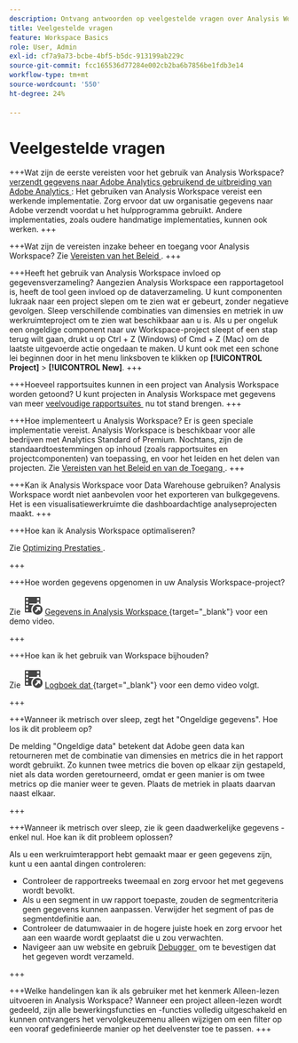 ```yaml
---
description: Ontvang antwoorden op veelgestelde vragen over Analysis Workspace.
title: Veelgestelde vragen
feature: Workspace Basics
role: User, Admin
exl-id: cf7a9a73-bcbe-4bf5-b5dc-913199ab229c
source-git-commit: fcc165536d77284e002cb2ba6b7856be1fdb3e14
workflow-type: tm+mt
source-wordcount: '550'
ht-degree: 24%

---
```


# Veelgestelde vragen

+++Wat zijn de eerste vereisten voor het gebruik van Analysis Workspace?
[&#x200B; verzendt gegevens naar Adobe Analytics gebruikend de uitbreiding van Adobe Analytics &#x200B;](/help/implement/launch/validate-publish-prod.md): Het gebruiken van Analysis Workspace vereist een werkende implementatie. Zorg ervoor dat uw organisatie gegevens naar Adobe verzendt voordat u het hulpprogramma gebruikt. Andere implementaties, zoals oudere handmatige implementaties, kunnen ook werken.
+++

+++Wat zijn de vereisten inzake beheer en toegang voor Analysis Workspace?
Zie [&#x200B; Vereisten van het Beleid &#x200B;](/help/analyze/analysis-workspace/workspace-faq/frequently-asked-questions-analysis-workspace.md).
+++

+++Heeft het gebruik van Analysis Workspace invloed op gegevensverzameling?
Aangezien Analysis Workspace een rapportagetool is, heeft de tool geen invloed op de dataverzameling. U kunt componenten lukraak naar een project slepen om te zien wat er gebeurt, zonder negatieve gevolgen. Sleep verschillende combinaties van dimensies en metriek in uw werkruimteproject om te zien wat beschikbaar aan u is. Als u per ongeluk een ongeldige component naar uw Workspace-project sleept of een stap terug wilt gaan, drukt u op Ctrl + Z (Windows) of Cmd + Z (Mac) om de laatste uitgevoerde actie ongedaan te maken. U kunt ook met een schone lei beginnen door in het menu linksboven te klikken op **[!UICONTROL Project]** > **[!UICONTROL New]**.
+++

+++Hoeveel rapportsuites kunnen in een project van Analysis Workspace worden getoond?
U kunt projecten in Analysis Workspace met gegevens van meer [&#x200B; veelvoudige rapportsuites &#x200B;](/help/analyze/analysis-workspace/build-workspace-project/multiple-report-suites.md) nu tot stand brengen.
+++

+++Hoe implementeert u Analysis Workspace?
Er is geen speciale implementatie vereist. Analysis Workspace is beschikbaar voor alle bedrijven met Analytics Standard of Premium. Nochtans, zijn de standaardtoestemmingen op inhoud (zoals rapportsuites en projectcomponenten) van toepassing, en voor het leiden en het delen van projecten. Zie [&#x200B; Vereisten van het Beleid en van de Toegang &#x200B;](/help/analyze/analysis-workspace/workspace-faq/frequently-asked-questions-analysis-workspace.md).
+++

+++Kan ik Analysis Workspace voor Data Warehouse gebruiken?
Analysis Workspace wordt niet aanbevolen voor het exporteren van bulkgegevens. Het is een visualisatiewerkruimte die dashboardachtige analyseprojecten maakt.
+++

+++Hoe kan ik Analysis Workspace optimaliseren?

Zie [&#x200B; Optimizing Prestaties &#x200B;](/help/analyze/analysis-workspace/workspace-faq/optimizing-performance.md).

+++

+++Hoe worden gegevens opgenomen in uw Analysis Workspace-project?

Zie ![&#x200B; VideoCheckedOut &#x200B;](/help/assets/icons/VideoCheckedOut.svg) [&#x200B; Gegevens in Analysis Workspace &#x200B;](https://video.tv.adobe.com/v/31072?quality=12&learn=on){target="_blank"} voor een demo video.

+++

+++Hoe kan ik het gebruik van Workspace bijhouden?

Zie ![&#x200B; VideoCheckedOut &#x200B;](/help/assets/icons/VideoCheckedOut.svg) [&#x200B; Logboek dat &#x200B;](https://video.tv.adobe.com/v/29768?quality=12&learn=on){target="_blank"} voor een demo video volgt.

+++

+++Wanneer ik metrisch over sleep, zegt het &quot;Ongeldige gegevens&quot;. Hoe los ik dit probleem op?

De melding &quot;Ongeldige data&quot; betekent dat Adobe geen data kan retourneren met de combinatie van dimensies en metrics die in het rapport wordt gebruikt. Zo kunnen twee metrics die boven op elkaar zijn gestapeld, niet als data worden geretourneerd, omdat er geen manier is om twee metrics op die manier weer te geven. Plaats de metriek in plaats daarvan naast elkaar.

+++

+++Wanneer ik metrisch over sleep, zie ik geen daadwerkelijke gegevens - enkel nul. Hoe kan ik dit probleem oplossen?

Als u een werkruimterapport hebt gemaakt maar er geen gegevens zijn, kunt u een aantal dingen controleren:

* Controleer de rapportreeks tweemaal en zorg ervoor het met gegevens wordt bevolkt.
* Als u een segment in uw rapport toepaste, zouden de segmentcriteria geen gegevens kunnen aanpassen. Verwijder het segment of pas de segmentdefinitie aan.
* Controleer de datumwaaier in de hogere juiste hoek en zorg ervoor het aan een waarde wordt geplaatst die u zou verwachten.
* Navigeer aan uw website en gebruik [&#x200B; Debugger &#x200B;](https://experienceleague.adobe.com/docs/debugger/using/experience-cloud-debugger.html?lang=nl-NL) om te bevestigen dat het gegeven wordt verzameld.


+++

+++Welke handelingen kan ik als gebruiker met het kenmerk Alleen-lezen uitvoeren in Analysis Workspace?
Wanneer een project alleen-lezen wordt gedeeld, zijn alle bewerkingsfuncties en -functies volledig uitgeschakeld en kunnen ontvangers het vervolgkeuzemenu alleen wijzigen om een filter op een vooraf gedefinieerde manier op het deelvenster toe te passen.
+++
